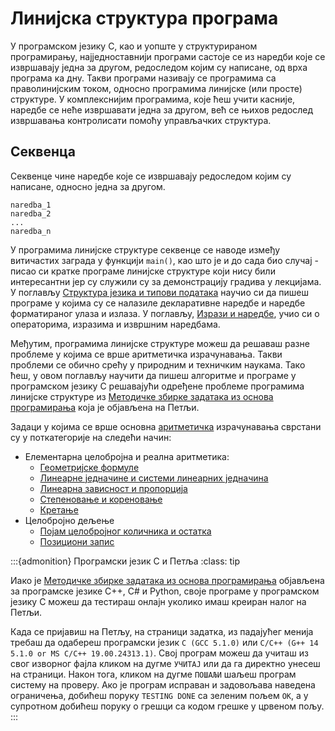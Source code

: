 # Линијска структура програма

У програмском језику C, као и уопште у структурираном програмирању,
најједноставнији програми састоје се из наредби које се извршавају једна за
другом, редоследом којим су написане, од врха програма ка дну. Такви програми
називају се програмима са праволинијским током, односно програмима линијске
(или просте) структуре. У комплекснијим програмима, које ћеш учити касније,
наредбе се неће извршавати једна за другом, већ се њихов редослед извршавања
контролисати помоћу управљачких структура.

## Секвенца

Секвенце чине наредбе које се извршавају редоследом којим су написане, односно
једна за другом.

```text
naredbа_1
naredbа_2
...
naredbа_n
```

У програмима линијске структуре секвенце се наводе између витичастих заграда у
функцији `main()`, као што је и до сада био случај - писао си кратке програме
линијске структуре који нису били интересантни јер су служили су за
демонстрацију градива у лекцијама. У поглављу
[Структура језика и типови података](../struktura_i_tipovi/index.md) научио си
да пишеш програме у којима су се налазиле декларативне наредбе и наредбе
форматираног улаза и излаза. У поглављу,
[Изрази и наредбе](../izrazi_naredbe/index.md), учио си о операторима, изразима
и извршним наредбама.

Међутим, програмима линијске структуре можеш да решаваш разне проблеме у којима
се врше аритметичка израчунавања. Такви проблеми се обично срећу у природним и
техничким наукама. Тако ћеш, у овом поглављу научити да пишеш алгоритме и
програме у програмском језику C решавајући одређене проблеме програмима
линијске структуре из
[Методичке збирке задатака из основа програмирања](https://petlja.org/biblioteka/r/kursevi/Zbirka)
која је објављена на Петљи.

Задаци у којима се врше основна
[аритметичка](https://petlja.org/biblioteka/r/Zbirka/01%20Aritmetika)
израчунавања сврстани су у поткатегорије на следећи начин:

- Елементарна целобројна и реална аритметика:
    * [Геометријске формуле](z_geometrijske_formule.md)
    * [Линеарне једначине и системи линеарних једначина](z_linearne_jednacine_i_sistemi.md)
    * [Линеарна зависност и пропорција](z_linearna_zavisnost.md)
    * [Степеновање и кореновање](z_stepenovanje_i_korenovanje.md)
    * [Кретање](z_kretanje.md)
- Целобројно дељење
    * [Појам целобројног количника и остатка](z_pojam_div_i_mod.md)
    * [Позициони запис](z_pozicioni_zapis.md)

:::{admonition} Програмски језик C и Петља
:class: tip

Иако је [Методичке збирке задатака из основа програмирања](https://petlja.org/biblioteka/r/kursevi/Zbirka)
објављена за програмске језике C++, C# и Python, своје програме у програмском
језику C можеш да тестираш онлајн уколико имаш креиран налог на Петљи.

Када се пријавиш на Петљу, на страници задатка, из падајућег менија требаш да
одабереш програмски језик `C (GCC 5.1.0)` или
`C/C++ (G++ 14 5.1.0 or MS C/C++ 19.00.24313.1)`. Свој програм можеш да учиташ
из свог изворног фајла кликом на дугме `УЧИТАЈ` или да га директно унесеш на
страници. Након тога, кликом на дугме `ПОШАЉИ` шаљеш програм систему на
проверу. Ако је програм исправан и задовољава наведена ограничења, добићеш
поруку `TESTING DONE` са зеленим пољем `OK`, а у супротном добићеш поруку о
грешци са кодом грешке у црвеном пољу.
:::

